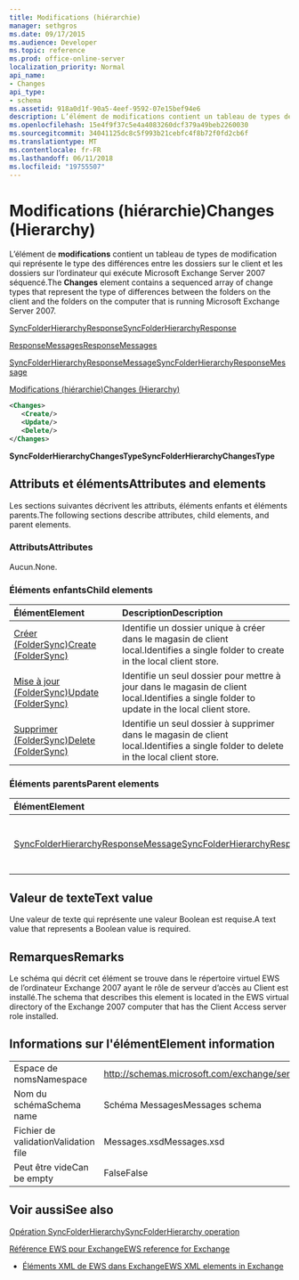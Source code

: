```yaml
---
title: Modifications (hiérarchie)
manager: sethgros
ms.date: 09/17/2015
ms.audience: Developer
ms.topic: reference
ms.prod: office-online-server
localization_priority: Normal
api_name:
- Changes
api_type:
- schema
ms.assetid: 918a0d1f-90a5-4eef-9592-07e15bef94e6
description: L’élément de modifications contient un tableau de types de modification qui représente le type des différences entre les dossiers sur le client et les dossiers sur l’ordinateur qui exécute Microsoft Exchange Server 2007 séquencé.
ms.openlocfilehash: 15e4f9f37c5e4a4083260dcf379a49beb2260030
ms.sourcegitcommit: 34041125dc8c5f993b21cebfc4f8b72f0fd2cb6f
ms.translationtype: MT
ms.contentlocale: fr-FR
ms.lasthandoff: 06/11/2018
ms.locfileid: "19755507"
---
```

# <a name="changes-hierarchy"></a><span data-ttu-id="0c061-103">Modifications (hiérarchie)</span><span class="sxs-lookup"><span data-stu-id="0c061-103">Changes (Hierarchy)</span></span>

<span data-ttu-id="0c061-104">L’élément de **modifications** contient un tableau de types de modification qui représente le type des différences entre les dossiers sur le client et les dossiers sur l’ordinateur qui exécute Microsoft Exchange Server 2007 séquencé.</span><span class="sxs-lookup"><span data-stu-id="0c061-104">The **Changes** element contains a sequenced array of change types that represent the type of differences between the folders on the client and the folders on the computer that is running Microsoft Exchange Server 2007.</span></span> 
  
[<span data-ttu-id="0c061-105">SyncFolderHierarchyResponse</span><span class="sxs-lookup"><span data-stu-id="0c061-105">SyncFolderHierarchyResponse</span></span>](syncfolderhierarchyresponse.md)
  
[<span data-ttu-id="0c061-106">ResponseMessages</span><span class="sxs-lookup"><span data-stu-id="0c061-106">ResponseMessages</span></span>](responsemessages.md)
  
[<span data-ttu-id="0c061-107">SyncFolderHierarchyResponseMessage</span><span class="sxs-lookup"><span data-stu-id="0c061-107">SyncFolderHierarchyResponseMessage</span></span>](syncfolderhierarchyresponsemessage.md)
  
[<span data-ttu-id="0c061-108">Modifications (hiérarchie)</span><span class="sxs-lookup"><span data-stu-id="0c061-108">Changes (Hierarchy)</span></span>](changes-hierarchy.md)
  
```xml
<Changes>
   <Create/>
   <Update/>
   <Delete/>
</Changes>
```

 <span data-ttu-id="0c061-109">**SyncFolderHierarchyChangesType**</span><span class="sxs-lookup"><span data-stu-id="0c061-109">**SyncFolderHierarchyChangesType**</span></span>
## <a name="attributes-and-elements"></a><span data-ttu-id="0c061-110">Attributs et éléments</span><span class="sxs-lookup"><span data-stu-id="0c061-110">Attributes and elements</span></span>

<span data-ttu-id="0c061-111">Les sections suivantes décrivent les attributs, éléments enfants et éléments parents.</span><span class="sxs-lookup"><span data-stu-id="0c061-111">The following sections describe attributes, child elements, and parent elements.</span></span>
  
### <a name="attributes"></a><span data-ttu-id="0c061-112">Attributs</span><span class="sxs-lookup"><span data-stu-id="0c061-112">Attributes</span></span>

<span data-ttu-id="0c061-113">Aucun.</span><span class="sxs-lookup"><span data-stu-id="0c061-113">None.</span></span>
  
### <a name="child-elements"></a><span data-ttu-id="0c061-114">Éléments enfants</span><span class="sxs-lookup"><span data-stu-id="0c061-114">Child elements</span></span>

|<span data-ttu-id="0c061-115">**Élément**</span><span class="sxs-lookup"><span data-stu-id="0c061-115">**Element**</span></span>|<span data-ttu-id="0c061-116">**Description**</span><span class="sxs-lookup"><span data-stu-id="0c061-116">**Description**</span></span>|
|:-----|:-----|
|[<span data-ttu-id="0c061-117">Créer (FolderSync)</span><span class="sxs-lookup"><span data-stu-id="0c061-117">Create (FolderSync)</span></span>](create-foldersync.md) <br/> |<span data-ttu-id="0c061-118">Identifie un dossier unique à créer dans le magasin de client local.</span><span class="sxs-lookup"><span data-stu-id="0c061-118">Identifies a single folder to create in the local client store.</span></span>  <br/> |
|[<span data-ttu-id="0c061-119">Mise à jour (FolderSync)</span><span class="sxs-lookup"><span data-stu-id="0c061-119">Update (FolderSync)</span></span>](update-foldersync.md) <br/> |<span data-ttu-id="0c061-120">Identifie un seul dossier pour mettre à jour dans le magasin de client local.</span><span class="sxs-lookup"><span data-stu-id="0c061-120">Identifies a single folder to update in the local client store.</span></span>  <br/> |
|[<span data-ttu-id="0c061-121">Supprimer (FolderSync)</span><span class="sxs-lookup"><span data-stu-id="0c061-121">Delete (FolderSync)</span></span>](delete-foldersync.md) <br/> |<span data-ttu-id="0c061-122">Identifie un seul dossier à supprimer dans le magasin de client local.</span><span class="sxs-lookup"><span data-stu-id="0c061-122">Identifies a single folder to delete in the local client store.</span></span>  <br/> |
   
### <a name="parent-elements"></a><span data-ttu-id="0c061-123">Éléments parents</span><span class="sxs-lookup"><span data-stu-id="0c061-123">Parent elements</span></span>

|<span data-ttu-id="0c061-124">**Élément**</span><span class="sxs-lookup"><span data-stu-id="0c061-124">**Element**</span></span>|<span data-ttu-id="0c061-125">**Description**</span><span class="sxs-lookup"><span data-stu-id="0c061-125">**Description**</span></span>|
|:-----|:-----|
|[<span data-ttu-id="0c061-126">SyncFolderHierarchyResponseMessage</span><span class="sxs-lookup"><span data-stu-id="0c061-126">SyncFolderHierarchyResponseMessage</span></span>](syncfolderhierarchyresponsemessage.md) <br/> |<span data-ttu-id="0c061-127">Contient l’état et les résultats d’une demande SyncFolderHierarchy.</span><span class="sxs-lookup"><span data-stu-id="0c061-127">Contains the status and result of a SyncFolderHierarchy request.</span></span>  <br/> |
   
## <a name="text-value"></a><span data-ttu-id="0c061-128">Valeur de texte</span><span class="sxs-lookup"><span data-stu-id="0c061-128">Text value</span></span>

<span data-ttu-id="0c061-129">Une valeur de texte qui représente une valeur Boolean est requise.</span><span class="sxs-lookup"><span data-stu-id="0c061-129">A text value that represents a Boolean value is required.</span></span>
  
## <a name="remarks"></a><span data-ttu-id="0c061-130">Remarques</span><span class="sxs-lookup"><span data-stu-id="0c061-130">Remarks</span></span>

<span data-ttu-id="0c061-131">Le schéma qui décrit cet élément se trouve dans le répertoire virtuel EWS de l’ordinateur Exchange 2007 ayant le rôle de serveur d’accès au Client est installé.</span><span class="sxs-lookup"><span data-stu-id="0c061-131">The schema that describes this element is located in the EWS virtual directory of the Exchange 2007 computer that has the Client Access server role installed.</span></span>
  
## <a name="element-information"></a><span data-ttu-id="0c061-132">Informations sur l'élément</span><span class="sxs-lookup"><span data-stu-id="0c061-132">Element information</span></span>

|||
|:-----|:-----|
|<span data-ttu-id="0c061-133">Espace de noms</span><span class="sxs-lookup"><span data-stu-id="0c061-133">Namespace</span></span>  <br/> |http://schemas.microsoft.com/exchange/services/2006/messages  <br/> |
|<span data-ttu-id="0c061-134">Nom du schéma</span><span class="sxs-lookup"><span data-stu-id="0c061-134">Schema name</span></span>  <br/> |<span data-ttu-id="0c061-135">Schéma Messages</span><span class="sxs-lookup"><span data-stu-id="0c061-135">Messages schema</span></span>  <br/> |
|<span data-ttu-id="0c061-136">Fichier de validation</span><span class="sxs-lookup"><span data-stu-id="0c061-136">Validation file</span></span>  <br/> |<span data-ttu-id="0c061-137">Messages.xsd</span><span class="sxs-lookup"><span data-stu-id="0c061-137">Messages.xsd</span></span>  <br/> |
|<span data-ttu-id="0c061-138">Peut être vide</span><span class="sxs-lookup"><span data-stu-id="0c061-138">Can be empty</span></span>  <br/> |<span data-ttu-id="0c061-139">False</span><span class="sxs-lookup"><span data-stu-id="0c061-139">False</span></span>  <br/> |
   
## <a name="see-also"></a><span data-ttu-id="0c061-140">Voir aussi</span><span class="sxs-lookup"><span data-stu-id="0c061-140">See also</span></span>



[<span data-ttu-id="0c061-141">Opération SyncFolderHierarchy</span><span class="sxs-lookup"><span data-stu-id="0c061-141">SyncFolderHierarchy operation</span></span>](syncfolderhierarchy-operation.md)


[<span data-ttu-id="0c061-142">Référence EWS pour Exchange</span><span class="sxs-lookup"><span data-stu-id="0c061-142">EWS reference for Exchange</span></span>](ews-reference-for-exchange.md)
  
- [<span data-ttu-id="0c061-143">Éléments XML de EWS dans Exchange</span><span class="sxs-lookup"><span data-stu-id="0c061-143">EWS XML elements in Exchange</span></span>](ews-xml-elements-in-exchange.md)

